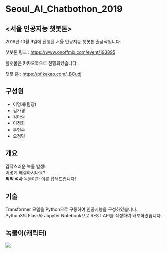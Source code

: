 # Seoul_AI_Chatbothon_2019
## <서울 인공지능 챗봇톤>
2019년 10월 9일에 진행된 서울 인공지능 챗봇톤 출품작입니다.

챗봇톤 링크 : https://www.onoffmix.com/event/193895

플랫폼은 카카오톡으로 진행되었습니다.  

챗봇 홈 : https://pf.kakao.com/_BCudj

## 구성원
- 이명재(팀장)
- 김가경
- 김아람
- 이정화
- 우현수
- 오정민


## 개요
갑작스러운 녹물 발생!  
어떻게 해결하시나요?  
**척척 석사** 녹물이가 이를 답해드립니다!

## 기술
Transformer 모델을 Python으로 구동하여 인공지능을 구성하였습니다.  
Python3의 Flask와 Jupyter Notebook으로 REST API를 작성하여 배포하였습니다.

## 녹물이(캐릭터)



![](./character/gif%20character.gif)
